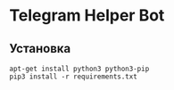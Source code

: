 # **Telegram Helper Bot** #

## Установка

	apt-get install python3 python3-pip
	pip3 install -r requirements.txt 

